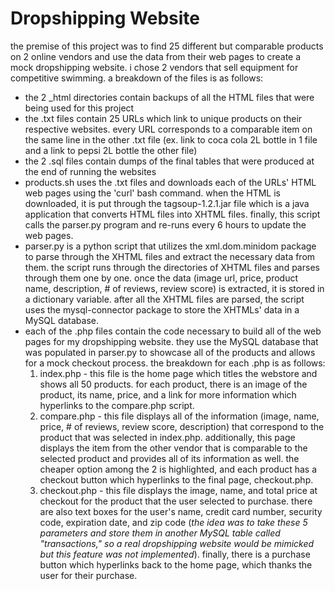 # Dropshipping Website

the premise of this project was to find 25 different but comparable products on 2 online vendors and use the data from their web pages to create a mock dropshipping website. i chose 2 vendors that sell equipment for competitive swimming. a breakdown of the files is as follows:
 - the 2 _html directories contain backups of all the HTML files that were being used for this project
 - the .txt files contain 25 URLs which link to unique products on their respective websites. every URL corresponds to a comparable item on the same line in the other .txt file (ex. link to coca cola 2L bottle in 1 file and a link to pepsi 2L bottle the other file)
 - the 2 .sql files contain dumps of the final tables that were produced at the end of running the websites
 - products.sh uses the .txt files and downloads each of the URLs' HTML web pages using the 'curl' bash command. when the HTML is downloaded, it is put through the tagsoup-1.2.1.jar file which is a java application that converts HTML files into XHTML files. finally, this script calls the parser.py program and re-runs every 6 hours to update the web pages.
 - parser.py is a python script that utilizes the xml.dom.minidom package to parse through the XHTML files and extract the necessary data from them. the script runs through the directories of XHTML files and parses through them one by one. once the data (image url, price, product name, description, # of reviews, review score) is extracted, it is stored in a dictionary variable. after all the XHTML files are parsed, the script uses the mysql-connector package to store the XHTMLs' data in a MySQL database. 
 - each of the .php files contain the code necessary to build all of the web pages for my dropshipping website. they use the MySQL database that was populated in parser.py to showcase all of the products and allows for a mock checkout process. the breakdown for each .php is as follows:
    1. index.php - this file is the home page which titles the webstore and shows all 50 products. for each product, there is an image of the product, its name, price, and a link for more information which hyperlinks to the compare.php script.
    2. compare.php - this file displays all of the information (image, name, price, # of reviews, review score, description) that correspond to the product that was selected in index.php. additionally, this page displays the item from the other vendor that is comparable to the selected product and provides all of its information as well. the cheaper option among the 2 is highlighted, and each product has a checkout button which hyperlinks to the final page, checkout.php.
    3. checkout.php - this file displays the image, name, and total price at checkout for the product that the user selected to purchase. there are also text boxes for the user's name, credit card number, security code, expiration date, and zip code (*the idea was to take these 5 parameters and store them in another MySQL table called "transactions," so a real dropshipping website would be mimicked but this feature was not implemented*). finally, there is a purchase button which hyperlinks back to the home page, which thanks the user for their purchase.
